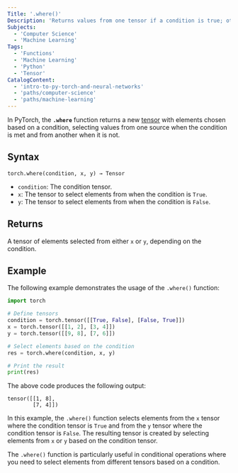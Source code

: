 ```yaml
---
Title: '.where()'
Description: 'Returns values from one tensor if a condition is true; otherwise, it takes values from another tensor.'
Subjects:
  - 'Computer Science'
  - 'Machine Learning'
Tags:
  - 'Functions'
  - 'Machine Learning'
  - 'Python'
  - 'Tensor'
CatalogContent:
  - 'intro-to-py-torch-and-neural-networks'
  - 'paths/computer-science'
  - 'paths/machine-learning'
---
```


In PyTorch, the **`.where`** function returns a new [tensor](https://www.codecademy.com/resources/docs/pytorch/tensors) with elements chosen based on a condition, selecting values from one source when the condition is met and from another when it is not.

## Syntax

```pseudo
torch.where(condition, x, y) → Tensor
```

- `condition`: The condition tensor.
- `x`: The tensor to select elements from when the condition is `True`.
- `y`: The tensor to select elements from when the condition is `False`.

## Returns

A tensor of elements selected from either `x` or `y`, depending on the condition.

## Example

The following example demonstrates the usage of the `.where()` function:

```py
import torch

# Define tensors
condition = torch.tensor([[True, False], [False, True]])
x = torch.tensor([[1, 2], [3, 4]])
y = torch.tensor([[9, 8], [7, 6]])

# Select elements based on the condition
res = torch.where(condition, x, y)

# Print the result
print(res)
```

The above code produces the following output:

```shell
tensor([[1, 8],
        [7, 4]])
```

In this example, the `.where()` function selects elements from the `x` tensor where the condition tensor is `True` and from the `y` tensor where the condition tensor is `False`. The resulting tensor is created by selecting elements from `x` or `y` based on the condition tensor.

The `.where()` function is particularly useful in conditional operations where you need to select elements from different tensors based on a condition.
